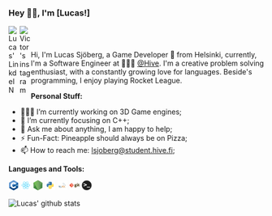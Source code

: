 ### Hey 👋🏽, I'm [Lucas!] 


<a href="https://www.linkedin.com/in/lucas-sjoberg/">
  <img align="left" alt="Lucas' LinkdeIN" width="22px" src="https://cdn.jsdelivr.net/npm/simple-icons@v3/icons/linkedin.svg" />
</a>
<a href="https://www.instagram.com/llucassjoberg/">
  <img align="left" alt="Victor's instagram" width="22px" src="https://cdn.jsdelivr.net/npm/simple-icons@v3/icons/instagram.svg" />
</a>

<br />
<br />

Hi, I'm Lucas Sjöberg, a Game Developer 🚀 from Helsinki, currently, I'm a Software Engineer at 🙍🏽‍♂️ [@Hive](https://www.hive.fi/en/). I'm a creative problem solving enthusiast, with a constantly growing love for languages. Beside's programming, I enjoy playing Rocket League.


**Personal Stuff:**

- 👨🏽‍💻 I’m currently working on 3D Game engines;
- 🌱 I’m currently focusing on C++;
- 💬 Ask me about anything, I am happy to help;
- ⚡️ Fun-Fact: Pineapple should always be on Pizza;
- 📫 How to reach me: lsjoberg@student.hive.fi;

**Languages and Tools:**  

<code><img height="20" src="https://raw.githubusercontent.com/github/explore/80688e429a7d4ef2fca1e82350fe8e3517d3494d/topics/cpp/cpp.png"></code>
<code><img height="20" src="https://raw.githubusercontent.com/github/explore/80688e429a7d4ef2fca1e82350fe8e3517d3494d/topics/react/react.png"></code>
<code><img height="20" src="https://raw.githubusercontent.com/github/explore/80688e429a7d4ef2fca1e82350fe8e3517d3494d/topics/nodejs/nodejs.png"></code>
<code><img height="20" src="https://raw.githubusercontent.com/github/explore/80688e429a7d4ef2fca1e82350fe8e3517d3494d/topics/python/python.png"></code>
<code><img height="20" src="https://raw.githubusercontent.com/github/explore/80688e429a7d4ef2fca1e82350fe8e3517d3494d/topics/mysql/mysql.png"></code>
<code><img height="20" src="https://raw.githubusercontent.com/github/explore/80688e429a7d4ef2fca1e82350fe8e3517d3494d/topics/git/git.png"></code>
<code><img height="20" src="https://raw.githubusercontent.com/github/explore/80688e429a7d4ef2fca1e82350fe8e3517d3494d/topics/terminal/terminal.png"></code>



![Lucas' github stats](https://github-readme-stats.vercel.app/api?username=lsjoberg98&show_icons=true&hide_border=true)
